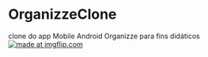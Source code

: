 # OrganizzeClone
clone do app Mobile Android Organizze para fins didáticos 
<a href="https://imgflip.com/gif/39rcl0"><img src="https://i.imgflip.com/39rcl0.gif" title="made at imgflip.com"/></a>
